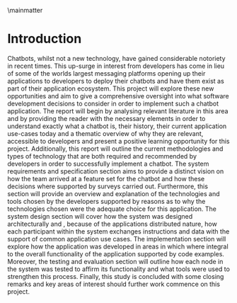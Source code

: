 \mainmatter

# Introduction

Chatbots, whilst not a new technology, have gained considerable notoriety in recent times. This up-surge in interest from developers has come in lieu of some of the worlds largest messaging platforms opening up their applications to developers to deploy their chatbots and have them exist as part of their application ecosystem. This project will explore these new opportunities and aim to give a comprehensive oversight into what software development decisions to consider in order to implement such a chatbot application. The report will begin by analysing relevant literature in this area and by providing the reader with the necessary elements in order to understand exactly what a chatbot is, their history, their current application use-cases today and a thematic overview of why they are relevant, accessible to developers and present a positive learning opportunity for this project. Additionally, this report will outline the current methodologies and types of technology that are both required and recommended by developers in order to successfully implement a chatbot. The system requirements and specification section aims to provide a distinct vision on how the team arrived at a feature set for the chatbot and how these decisions where supported by surveys carried out. Furthermore, this section will provide an overview and explanation of the technologies and tools chosen by the developers supported by reasons as to why the technologies chosen were the adequate choice for this application. The system design section will cover how the system was designed architecturally and , because of the applications distributed nature, how each participant within the system exchanges instructions and data with the support of common application use cases. The implementation section will explore how the application was developed in areas in which where integral to the overall functionality of the application supported by code examples. Moreover, the testing and evaluation section will outline how each node in the system was tested to affirm its functionality and what tools were used to strengthen this process. Finally, this study is concluded with some closing remarks and key areas of interest should further work commence on this project.

